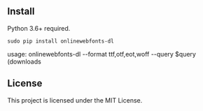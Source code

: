 ## Install

Python 3.6+ required.

```
sudo pip install onlinewebfonts-dl
```
usage: onlinewebfonts-dl --format ttf,otf,eot,woff --query $query
(downloads 

## License

This project is licensed under the MIT License.
